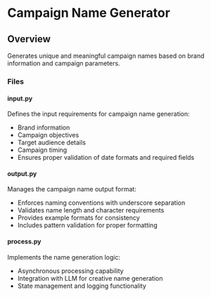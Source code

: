 # Campaign Name Generator

## Overview
Generates unique and meaningful campaign names based on brand information and campaign parameters.

### Files

#### input.py
Defines the input requirements for campaign name generation:
- Brand information
- Campaign objectives
- Target audience details
- Campaign timing
- Ensures proper validation of date formats and required fields

#### output.py
Manages the campaign name output format:
- Enforces naming conventions with underscore separation
- Validates name length and character requirements
- Provides example formats for consistency
- Includes pattern validation for proper formatting

#### process.py
Implements the name generation logic:
- Asynchronous processing capability
- Integration with LLM for creative name generation
- State management and logging functionality